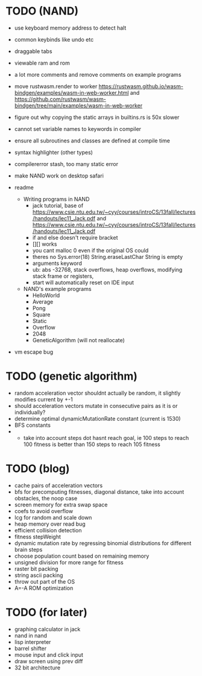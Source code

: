 # TODO (NAND)
* use keyboard memory address to detect halt
* common keybinds like undo etc
* draggable tabs
* viewable ram and rom
* a lot more comments and remove comments on example programs
* move rustwasm.render to worker https://rustwasm.github.io/wasm-bindgen/examples/wasm-in-web-worker.html and https://github.com/rustwasm/wasm-bindgen/tree/main/examples/wasm-in-web-worker
* figure out why copying the static arrays in builtins.rs is 50x slower

* cannot set variable names to keywords in compiler
* ensure all subroutines and classes are defined at compile time
* syntax highlighter (other types)
* compilererror stash, too many static error
* make NAND work on desktop safari
* readme
  * Writing programs in NAND
    * jack tutorial, base of https://www.csie.ntu.edu.tw/~cyy/courses/introCS/13fall/lectures/handouts/lec11_Jack.pdf and https://www.csie.ntu.edu.tw/~cyy/courses/introCS/13fall/lectures/handouts/lec11_Jack.pdf
    * if and else doesn't require bracket
    * [][] works
    * you cant malloc 0 even if the original OS could
    * theres no Sys.error(18) String.eraseLastChar String is empty
    * arguments keyword
    * ub: abs -32768, stack overflows, heap overflows, modifying stack frame or registers,
    * start will automatically reset on IDE input
  * NAND's example programs
    * HelloWorld
    * Average
    * Pong
    * Square
    * Static
    * Overflow
    * 2048
    * GeneticAlgorithm (will not reallocate)
* vm escape bug

# TODO (genetic algorithm)
* random acceleration vector shouldnt actually be random, it slightly modifies current by +-1
* should acceleration vectors mutate in consecutive pairs as it is or individually?
* determine optimal dynamicMutationRate constant (current is 1530)
* BFS constants
* * take into account steps dot hasnt reach goal, ie 100 steps to reach 100 fitness is better than 150 steps to reach 105 fitness

# TODO (blog)
* cache pairs of acceleration vectors
* bfs for precomputing fitnesses, diagonal distance, take into account obstacles, the noop case
* screen memory for extra swap space
* coefs to avoid overflow
* lcg for random and scale down
* heap memory over read bug
* efficient collision detection
* fitness stepWeight
* dynamic mutation rate by regressing binomial distributions for different brain steps
* choose population count based on remaining memory
* unsigned division for more range for fitness
* raster bit packing
* string ascii packing
* throw out part of the OS
* A=-A ROM optimization

# TODO (for later)
* graphing calculator in jack
* nand in nand
* lisp interpreter
* barrel shifter
* mouse input and click input
* draw screen using prev diff
* 32 bit architecture